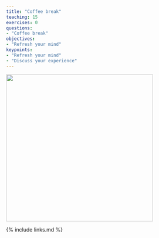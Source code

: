 ```yaml
---
title: "Coffee break"
teaching: 15
exercises: 0
questions:
- "Coffee break"
objectives:
- "Refresh your mind"
keypoints:
- "Refresh your mind"
- "Discuss your experience"
---
```


<img src="{{ page.root }}/fig/1280px-A_small_cup_of_coffee.JPG" width="400px" />

{% include links.md %}

